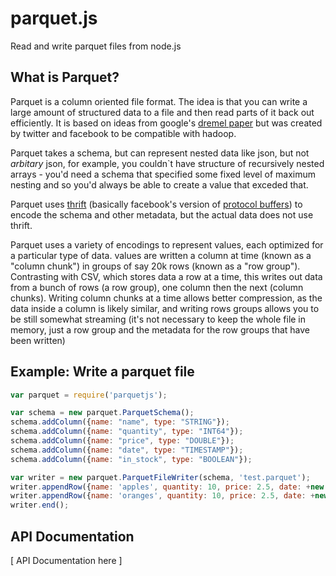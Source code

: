 # parquet.js

Read and write parquet files from node.js

## What is Parquet?

Parquet is a column oriented file format. The idea is that you can write a large amount
of structured data to a file and then read parts of it back out efficiently.
It is based on ideas from google's [dremel paper](https://www.google.co.nz/url?sa=t&rct=j&q=&esrc=s&source=web&cd=2&cad=rja&uact=8&ved=0ahUKEwj_tJelpv3UAhUCm5QKHfJODhUQFggsMAE&url=http%3A%2F%2Fwww.vldb.org%2Fpvldb%2Fvldb2010%2Fpapers%2FR29.pdf&usg=AFQjCNGyMk3_JltVZjMahP6LPmqMzYdCkw)
but was created by twitter and facebook to be compatible with hadoop.

Parquet takes a schema, but can represent nested data like json, but not _arbitary_ json,
for example, you couldn`t have structure of recursively nested arrays - you'd need a schema that
specified some fixed level of maximum nesting and so you'd always be able to create a value
that exceded that.

Parquet uses [thrift](https://thrift.apache.org/) (basically facebook's version of
[protocol buffers](https://developers.google.com/protocol-buffers/)) to encode the schema
and other metadata, but the actual data does not use thrift.

Parquet uses a variety of encodings to represent values, each optimized for a particular type
of data. values are written a column at time (known as a "column chunk") in groups of say 20k rows
(known as a "row group"). Contrasting
with CSV, which stores data a row at a time, this writes out data from a bunch of  rows (a row group), one column
then the next (column chunks). Writing column chunks at a time allows better compression, as the data inside a column
is likely similar, and writing rows groups allows you to be still somewhat streaming (it's
not necessary to keep the whole file in memory, just a row group and the metadata for the row groups that have been written)

## Example: Write a parquet file

``` js
var parquet = require('parquetjs');

var schema = new parquet.ParquetSchema();
schema.addColumn({name: "name", type: "STRING"});
schema.addColumn({name: "quantity", type: "INT64"});
schema.addColumn({name: "price", type: "DOUBLE"});
schema.addColumn({name: "date", type: "TIMESTAMP"});
schema.addColumn({name: "in_stock", type: "BOOLEAN"});

var writer = new parquet.ParquetFileWriter(schema, 'test.parquet');
writer.appendRow({name: 'apples', quantity: 10, price: 2.5, date: +new Date(), in_stock: true});
writer.appendRow({name: 'oranges', quantity: 10, price: 2.5, date: +new Date(), in_stock: true});
writer.end();
```

## API Documentation

[ API Documentation here ]

